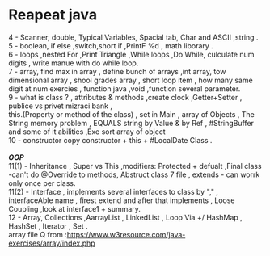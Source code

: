 # Reapeat java 
 4 - Scanner, double, Typical Variables, Spacial tab, Char and ASCII ,string .</br>
 5 - boolean, if else ,switch,short if ,PrintF %d , math liborary . </br>
 6 - loops ,nested For ,Print Triangle ,While loops ,Do While, culculate num digits , write manue with do while loop. </br>
 7 - array, find max in array , define bunch of arrays ,int array, tow dimensional array , shool grades array , short loop item , how many same digit at num exercies , function java ,void ,function several parameter.</br>
 9 -  what is class ? , attributes & methods ,create clock ,Getter+Setter , publice vs privet mizraci bank ,</br>
 this.(Property or method of the class) , set in Main , array of Objects , The String memory problem , EQUALS string by Value & by Ref , #StringBuffer and some of it abilities 
  ,Exe sort array of object </br>
 10 - constructor copy constructor + this + #LocalDate Class .</br>
  </br>
 ***OOP*** </br>
 11(1) - Inheritance   , Super vs This ,modifiers: Protected + defualt ,Final class -can't do @Override to methods, Abstruct class 7 file , extends - can worrk only once per class. </br>
 11(2) - Interface  , implements several interfaces to class by "," , interfaceAble name , firest extend and after that implements , Loose Coupling ,look at interface1 + summary.
 </br>
 12 - Array, Collections ,AarrayList , LinkedList , Loop Via +/ HashMap , HashSet , Iterator , Set . </br>
 array file Q from :https://www.w3resource.com/java-exercises/array/index.php
